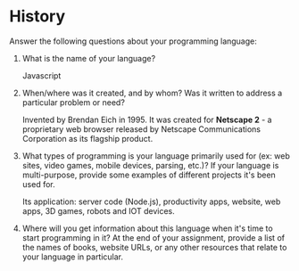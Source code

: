 # History

Answer the following questions about your programming language:

1. What is the name of your language? 
    
    Javascript
    
2. When/where was it created, and by whom? Was it written to address a particular problem or need?
    
    Invented by Brendan Eich in 1995. It was created for **Netscape 2** - a proprietary web browser released by Netscape Communications Corporation as its flagship product. 
    
3. What types of programming is your language primarily used for (ex: web sites, video games, mobile devices, parsing, etc.)? If your language is multi-purpose, provide some examples of different projects it's been used for.
    
    Its application: server code (Node.js), productivity apps, website, web apps, 3D games, robots and IOT devices. 
    
4. Where will you get information about this language when it's time to start programming in it? At the end of your assignment, provide a list of the names of books, website URLs, or any other resources that relate to your language in particular.
